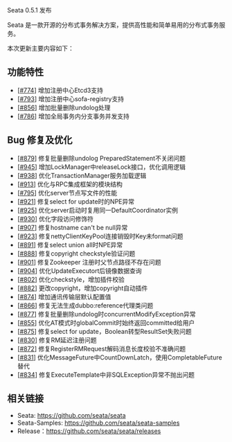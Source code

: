 Seata 0.5.1 发布

Seata 是一款开源的分布式事务解决方案，提供高性能和简单易用的分布式事务服务。

本次更新主要内容如下：


## 功能特性

- [[#774](https://github.com/seata/seata/pull/869)] 增加注册中心Etcd3支持
- [[#793](https://github.com/seata/seata/pull/793)] 增加注册中心sofa-registry支持
- [[#856](https://github.com/seata/seata/pull/856)] 增加批量删除undolog处理
- [[#786](https://github.com/seata/seata/pull/786)] 增加全局事务内分支事务并发支持



## Bug 修复及优化

- [[#879](https://github.com/seata/seata/pull/879)] 修复批量删除undolog PreparedStatement不关闭问题
- [[#945](https://github.com/seata/seata/pull/945)] 增加LockManager中releaseLock接口，优化调用逻辑
- [[#938](https://github.com/seata/seata/pull/938)] 优化TransactionManager服务加载逻辑
- [[#913](https://github.com/seata/seata/pull/938)] 优化与RPC集成框架的模块结构
- [[#795](https://github.com/seata/seata/pull/795)] 优化server节点写文件的性能
- [[#921](https://github.com/seata/seata/pull/921)] 修复select for update时的NPE异常
- [[#925](https://github.com/seata/seata/pull/925)] 优化server启动时复用同一DefaultCoordinator实例
- [[#930](https://github.com/seata/seata/pull/930)] 优化字段访问修饰符
- [[#907](https://github.com/seata/seata/pull/907)] 修复hostname can't be null异常
- [[#923](https://github.com/seata/seata/pull/923)] 修复nettyClientKeyPool连接销毁时Key未format问题
- [[#891](https://github.com/seata/seata/pull/891)] 修复select union all时NPE异常
- [[#888](https://github.com/seata/seata/pull/888)] 修复copyright checkstyle验证问题
- [[#901](https://github.com/seata/seata/pull/901)] 修复Zookeeper 注册时父节点路径不存在问题
- [[#904](https://github.com/seata/seata/pull/904)] 优化UpdateExecutort后镜像数据查询
- [[#802](https://github.com/seata/seata/pull/802)] 优化checkstyle，增加插件校验
- [[#882](https://github.com/seata/seata/pull/882)] 更改copyright，增加copyright自动插件
- [[#874](https://github.com/seata/seata/pull/874)] 增加通讯传输层默认配置值
- [[#866](https://github.com/seata/seata/pull/866)] 修复无法生成dubbo:reference代理类问题
- [[#877](https://github.com/seata/seata/pull/877)] 修复批量删除undolog时concurrentModifyException异常
- [[#855](https://github.com/seata/seata/pull/855)] 优化AT模式时globalCommit时始终返回committed给用户
- [[#875](https://github.com/seata/seata/pull/875)] 修复select for update，Boolean转型ResultSet失败问题
- [[#830](https://github.com/seata/seata/pull/830)] 修复RM延迟注册问题
- [[#872](https://github.com/seata/seata/pull/872)] 修复RegisterRMRequest解码消息长度校验不准确问题
- [[#831](https://github.com/seata/seata/pull/831)] 优化MessageFuture中CountDownLatch，使用CompletableFuture替代
- [[#834](https://github.com/seata/seata/pull/834)] 修复ExecuteTemplate中非SQLException异常不抛出问题




## 相关链接
- Seata: https://github.com/seata/seata 
- Seata-Samples: https://github.com/seata/seata-samples   
- Release：https://github.com/seata/seata/releases
